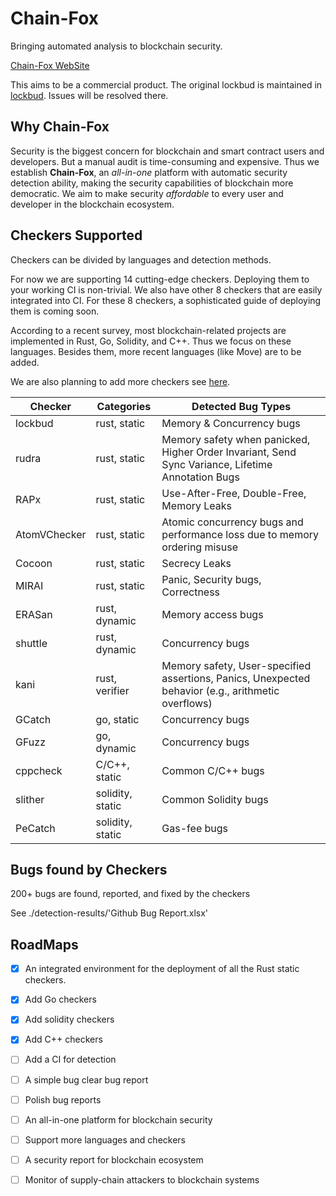 # Chain-Fox

Bringing automated analysis to blockchain security.

[Chain-Fox WebSite](https://chain-fox.com)

This aims to be a commercial product. The original lockbud is maintained in [lockbud](https://github.com/BurtonQin/lockbud). Issues will be resolved there.

## Why Chain-Fox

Security is the biggest concern for blockchain and smart contract users and developers.
But a manual audit is time-consuming and expensive.
Thus we establish **Chain-Fox**, 
an *all-in-one* platform with automatic security detection ability, making the security capabilities of blockchain more democratic. 
We aim to make security *affordable* to every user and developer in the blockchain ecosystem.

## Checkers Supported

Checkers can be divided by languages and detection methods.

For now we are supporting 14 cutting-edge checkers. Deploying them to your working CI is non-trivial. We also have other 8 checkers that are easily integrated into CI. For these 8 checkers, a sophisticated guide of deploying them is coming soon.

According to a recent survey, most blockchain-related projects are implemented in Rust, Go, Solidity, and C++. Thus we focus on these languages. Besides them, more recent languages (like Move) are to be added.

We are also planning to add more checkers see [here](github.com/BurtonQin/Awesome-Rust-Checkers).


| Checker | Categories | Detected Bug Types |
| ------- | ---------- | --------|
| lockbud | rust, static | Memory & Concurrency bugs
| rudra   | rust, static |  Memory safety when panicked, Higher Order Invariant, Send Sync Variance, Lifetime Annotation Bugs |
| RAPx | rust, static | Use-After-Free, Double-Free, Memory Leaks | 
| AtomVChecker | rust, static | Atomic concurrency bugs and performance loss due to memory ordering misuse |
| Cocoon | rust, static | Secrecy Leaks |
| MIRAI | rust, static | Panic, Security bugs, Correctness |
| ERASan | rust, dynamic | Memory access bugs |
| shuttle | rust, dynamic | Concurrency bugs |
| kani | rust, verifier | Memory safety, User-specified assertions, Panics, Unexpected behavior (e.g., arithmetic overflows) |
| GCatch | go, static | Concurrency bugs |
| GFuzz | go, dynamic | Concurrency bugs |
| cppcheck | C/C++, static | Common C/C++ bugs |
| slither | solidity, static | Common Solidity bugs |
| PeCatch | solidity, static | Gas-fee bugs | 

## Bugs found by Checkers

200+ bugs are found, reported, and fixed by the checkers

See ./detection-results/'Github Bug Report.xlsx'

## RoadMaps

- [x] An integrated environment for the deployment of all the Rust static checkers.
- [x] Add Go checkers
- [x] Add solidity checkers
- [x] Add C++ checkers
- [ ] Add a CI for detection
- [ ] A simple bug clear bug report
- [ ] Polish bug reports
- [ ] An all-in-one platform for blockchain security
- [ ] Support more languages and checkers
- [ ] A security report for blockchain ecosystem
- [ ] Monitor of supply-chain attackers to blockchain systems

